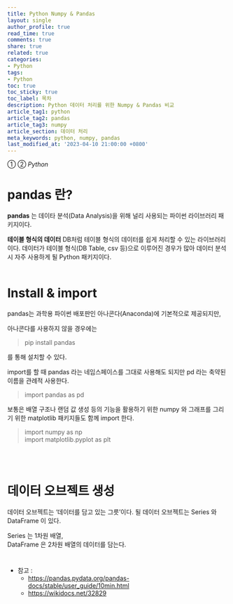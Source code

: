 ```yaml
---
title: Python Numpy & Pandas
layout: single
author_profile: true
read_time: true
comments: true
share: true
related: true
categories:
- Python
tags:
- Python
toc: true
toc_sticky: true
toc_label: 목차
description: Python 데이터 처리를 위한 Numpy & Pandas 비교
article_tag1: python
article_tag2: pandas
article_tag3: numpy
article_section: 데이터 처리
meta_keywords: python, numpy, pandas
last_modified_at: '2023-04-10 21:00:00 +0800'
---
```

① ② *Python* 

# pandas 란?

**pandas** 는 데이타 분석(Data Analysis)을 위해 널리 사용되는 파이썬 라이브러리 패키지이다. <br>

**테이블 형식의 데이터** DB처럼 테이블 형식의 데이터를 쉽게 처리할 수 있는 라이브러리이다. 데이터가 테이블 형식(DB Table, csv 등)으로 이루어진 경우가 많아 데이터 분석 시 자주 사용하게 될 Python 패키지이다.
<br>
<br>
# Install & import

pandas는 과학용 파이썬 배포판인 아나콘다(Anaconda)에 기본적으로 제공되지만, 

아나콘다를 사용하지 않을 경우에는 

> pip install pandas

를 통해 설치할 수 있다.

import를 할 때 pandas 라는 네임스페이스를 그대로 사용해도 되지만 pd 라는 축약된 이름을 관례적 사용한다.

>import pandas as pd

보통은 배열 구조나 랜덤 값 생성 등의 기능을 활용하기 위한 numpy 와 그래프를 그리기 위한 matplotlib 패키지들도 함께 import 한다.

>import numpy as np<br>
>import matplotlib.pyplot as plt

<br>
<br>


# 데이터 오브젝트 생성

데이터 오브젝트는 ‘데이터를 담고 있는 그릇’이다.
될 데이터 오브젝트는 Series 와 DataFrame 이 있다.

Series 는 1차원 배열, <br>
DataFrame 은 2차원 배열의 데이터를 담는다.

#

- 참고 : 
    - https://pandas.pydata.org/pandas-docs/stable/user_guide/10min.html
    - https://wikidocs.net/32829